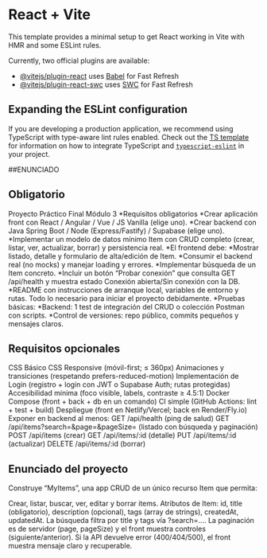 # React + Vite

This template provides a minimal setup to get React working in Vite with HMR and some ESLint rules.

Currently, two official plugins are available:

- [@vitejs/plugin-react](https://github.com/vitejs/vite-plugin-react/blob/main/packages/plugin-react) uses [Babel](https://babeljs.io/) for Fast Refresh
- [@vitejs/plugin-react-swc](https://github.com/vitejs/vite-plugin-react/blob/main/packages/plugin-react-swc) uses [SWC](https://swc.rs/) for Fast Refresh

## Expanding the ESLint configuration

If you are developing a production application, we recommend using TypeScript with type-aware lint rules enabled. Check out the [TS template](https://github.com/vitejs/vite/tree/main/packages/create-vite/template-react-ts) for information on how to integrate TypeScript and [`typescript-eslint`](https://typescript-eslint.io) in your project.





##ENUNCIADO

**Obligatorio**
----------------------------------------------
Proyecto Práctico Final Módulo 3
*Requisitos obligatorios
*Crear aplicación front con React / Angular / Vue / JS Vanilla (elige uno).
*Crear backend con Java Spring Boot / Node (Express/Fastify) / Supabase (elige uno).
*Implementar un modelo de datos mínimo Item con CRUD completo (crear, listar, ver, actualizar, borrar) y persistencia real.
*El frontend debe:
*Mostrar listado, detalle y formulario de alta/edición de Item.
*Consumir el backend real (no mocks) y manejar loading y errores.
*Implementar búsqueda de un Item concreto.
*Incluir un botón “Probar conexión” que consulta GET /api/health y muestra estado Conexión abierta/Sin conexión con la DB.
*README con instrucciones de arranque local, variables de entorno y rutas. Todo lo necesario para iniciar el proyecto debidamente.
*Pruebas básicas:
*Backend: 1 test de integración del CRUD o colección Postman con scripts.
*Control de versiones: repo público, commits pequeños y mensajes claros.


**Requisitos opcionales**
-----------------------------------------------------
CSS Básico
CSS Responsive (móvil-first; ≤ 360px)
Animaciones y transiciones (respetando prefers-reduced-motion)
Implementación de Login (registro + login con JWT o Supabase Auth; rutas protegidas)
Accesibilidad mínima (foco visible, labels, contraste ≥ 4.5:1)
Docker Compose (front + back + db en un comando)
CI simple (GitHub Actions: lint + test + build)
Despliegue (front en Netlify/Vercel; back en Render/Fly.io)
Exponer en backend al menos:
GET /api/health (ping de salud)
GET /api/items?search=&page=&pageSize= (listado con búsqueda y paginación)
POST /api/items (crear)
GET /api/items/:id (detalle)
PUT /api/items/:id (actualizar)
DELETE /api/items/:id (borrar)


**Enunciado del proyecto**
-----------------------------------------
Construye “MyItems”, una app CRUD de un único recurso Item que permita:

Crear, listar, buscar, ver, editar y borrar items.
Atributos de Item:
id, title (obligatorio), description (opcional), tags (array de strings), createdAt, updatedAt.
La búsqueda filtra por title y tags vía ?search=....
La paginación es de servidor (page, pageSize) y el front muestra controles (siguiente/anterior).
Si la API devuelve error (400/404/500), el front muestra mensaje claro y recuperable.
